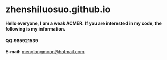 # zhenshiluosuo.github.io

**Hello everyone, I am a weak ACMER. If you are interested in my code, the following is my information.**

#### QQ:965921539
**E-mail:** <menglongmoon@hotmail.com>
